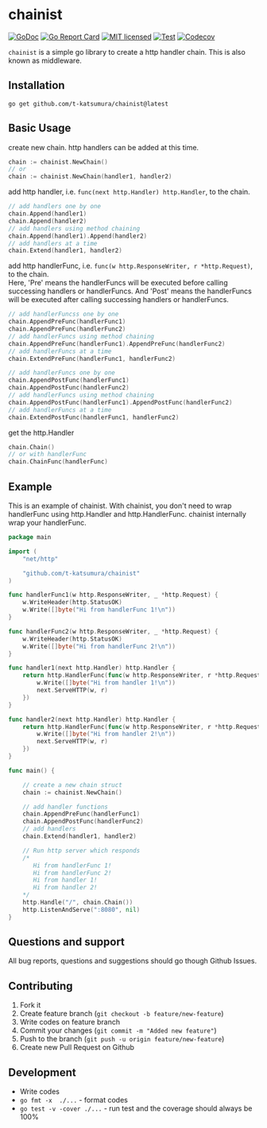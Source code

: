 # chainist

[![GoDoc](https://godoc.org/github.com/t-katsumura/chainist?status.svg)](http://godoc.org/github.com/t-katsumura/chainist)
[![Go Report Card](https://goreportcard.com/badge/github.com/t-katsumura/chainist)](https://goreportcard.com/report/github.com/t-katsumura/chainist)
[![MIT licensed](https://img.shields.io/badge/license-MIT-blue.svg)](./LICENSE)
[![Test](https://github.com/t-katsumura/chainist/actions/workflows/test.yml/badge.svg?branch=main)](https://github.com/t-katsumura/chainist/actions/workflows/test.yml?query=branch%3Amain)
[![Codecov](https://codecov.io/gh/t-katsumura/chainist/branch/main/graph/badge.svg?token=P5J4J1F6RN)](https://codecov.io/gh/t-katsumura/chainist)


`chainist` is a simple go library to create a http handler chain. This is also known as middleware.


## Installation

```
go get github.com/t-katsumura/chainist@latest
```

## Basic Usage

create new chain. http handlers can be added at this time.

```go
chain := chainist.NewChain()
// or
chain := chainist.NewChain(handler1, handler2)
```

add http handler, i.e. `func(next http.Handler) http.Handler`, to the chain.

```go
// add handlers one by one
chain.Append(handler1)
chain.Append(handler2)
// add handlers using method chaining 
chain.Append(handler1).Append(handler2)
// add handlers at a time
chain.Extend(handler1, handler2)
```

add http handlerFunc, i.e. `func(w http.ResponseWriter, r *http.Request)`, to the chain.  
Here, 'Pre' means the handlerFuncs will be executed before calling successing handlers or handlerFuncs. And 'Post' means the handlerFuncs will be executed after calling successing handlers or handlerFuncs.

```go
// add handlerFuncss one by one
chain.AppendPreFunc(handlerFunc1)
chain.AppendPreFunc(handlerFunc2)
// add handlerFuncs using method chaining 
chain.AppendPreFunc(handlerFunc1).AppendPreFunc(handlerFunc2)
// add handlerFuncs at a time
chain.ExtendPreFunc(handlerFunc1, handlerFunc2)
```

```go
// add handlerFuncs one by one
chain.AppendPostFunc(handlerFunc1)
chain.AppendPostFunc(handlerFunc2)
// add handlerFuncs using method chaining 
chain.AppendPostFunc(handlerFunc1).AppendPostFunc(handlerFunc2)
// add handlerFuncs at a time
chain.ExtendPostFunc(handlerFunc1, handlerFunc2)
```

get the http.Handler

```go
chain.Chain()
// or with handlerFunc
chain.ChainFunc(handlerFunc)
```

## Example

This is an example of chainist.
With chainist, you don't need to wrap handlerFunc using http.Handler and http.HandlerFunc. chainist internally wrap your handlerFunc.

```go
package main

import (
    "net/http"

    "github.com/t-katsumura/chainist"
)

func handlerFunc1(w http.ResponseWriter, _ *http.Request) {
    w.WriteHeader(http.StatusOK)
    w.Write([]byte("Hi from handlerFunc 1!\n"))
}

func handlerFunc2(w http.ResponseWriter, _ *http.Request) {
    w.WriteHeader(http.StatusOK)
    w.Write([]byte("Hi from handlerFunc 2!\n"))
}

func handler1(next http.Handler) http.Handler {
    return http.HandlerFunc(func(w http.ResponseWriter, r *http.Request) {
        w.Write([]byte("Hi from handler 1!\n"))
        next.ServeHTTP(w, r)
    })
}

func handler2(next http.Handler) http.Handler {
    return http.HandlerFunc(func(w http.ResponseWriter, r *http.Request) {
        w.Write([]byte("Hi from handler 2!\n"))
        next.ServeHTTP(w, r)
    })
}

func main() {

    // create a new chain struct
    chain := chainist.NewChain()

    // add handler functions
    chain.AppendPreFunc(handlerFunc1)
    chain.AppendPostFunc(handlerFunc2)
    // add handlers
    chain.Extend(handler1, handler2)

    // Run http server which responds
    /*
       Hi from handlerFunc 1!
       Hi from handlerFunc 2!
       Hi from handler 1!
       Hi from handler 2!
    */
    http.Handle("/", chain.Chain())
    http.ListenAndServe(":8080", nil)
}
```

## Questions and support
All bug reports, questions and suggestions should go though Github Issues.

## Contributing
1. Fork it
1. Create feature branch (`git checkout -b feature/new-feature`)
1. Write codes on feature branch
1. Commit your changes (`git commit -m "Added new feature"`)
1. Push to the branch (`git push -u origin feature/new-feature`)
1. Create new Pull Request on Github

## Development
- Write codes
- `go fmt -x  ./...` - format codes
- `go test -v -cover ./...` - run test and the coverage should always be 100%
